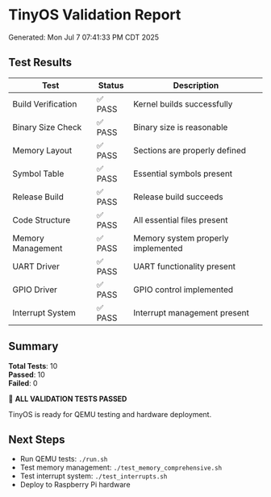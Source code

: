 # TinyOS Validation Report

Generated: Mon Jul  7 07:41:33 PM CDT 2025

## Test Results

| Test | Status | Description |
|------|--------|-------------|
| Build Verification | ✅ PASS | Kernel builds successfully |
| Binary Size Check | ✅ PASS | Binary size is reasonable |
| Memory Layout | ✅ PASS | Sections are properly defined |
| Symbol Table | ✅ PASS | Essential symbols present |
| Release Build | ✅ PASS | Release build succeeds |
| Code Structure | ✅ PASS | All essential files present |
| Memory Management | ✅ PASS | Memory system properly implemented |
| UART Driver | ✅ PASS | UART functionality present |
| GPIO Driver | ✅ PASS | GPIO control implemented |
| Interrupt System | ✅ PASS | Interrupt management present |

## Summary

**Total Tests**: 10  
**Passed**: 10  
**Failed**: 0  

🎉 **ALL VALIDATION TESTS PASSED**

TinyOS is ready for QEMU testing and hardware deployment.

## Next Steps

- Run QEMU tests: `./run.sh`
- Test memory management: `./test_memory_comprehensive.sh`
- Test interrupt system: `./test_interrupts.sh`
- Deploy to Raspberry Pi hardware

